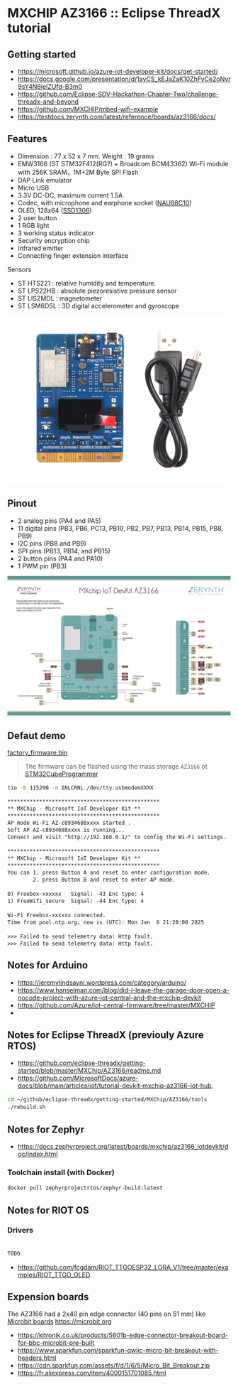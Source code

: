 # MXCHIP AZ3166 :: Eclipse ThreadX tutorial

## Getting started

* https://microsoft.github.io/azure-iot-developer-kit/docs/get-started/
* https://docs.google.com/presentation/d/1ayCS_kEJaZaK10ZhFyCe2oNvr9sY4N8ieIZUfd-B3m0
* https://github.com/Eclipse-SDV-Hackathon-Chapter-Two/challenge-threadx-and-beyond
* https://github.com/MXCHIP/mbed-wifi-example
* https://testdocs.zerynth.com/latest/reference/boards/az3166/docs/

## Features

* Dimension : 77 x 52 x 7 mm. Weight : 19 grams
* EMW3166 (ST STM32F412(RG?) + Broadcom BCM43362) Wi-Fi module with 256K SRAM，1M+2M Byte SPI Flash
* DAP Link emulator
* Micro USB
* 3.3V DC-DC, maximum current 1.5A
* Codec, with microphone and earphone socket ([NAU88C10](https://www.nuvoton.com/export/resource-files/en-us--DS_NAU88C10_DataSheet_EN_Rev2.1.pdf))
* OLED, 128x64 ([SSD1306](https://cdn-shop.adafruit.com/datasheets/SSD1306.pdf))
* 2 user button
* 1 RGB light
* 3 working status indicator
* Security encryption chip
* Infrared emitter
* Connecting finger extension interface

Sensors
* ST HTS221 : relative humidity and temperature.
* ST LPS22HB : absolute piezoresistive pressure sensor
* ST LIS2MDL : magnetometer
* ST LSM6DSL : 3D digital accelerometer and gyroscope

![mxchip-az3166](media/mxchip-az3166-01.jpg)

## Pinout 

* 2 analog pins (PA4 and PA5)
* 11 digital pins (PB3, PB6, PC13, PB10, PB2, PB7, PB13, PB14, PB15, PB8, PB9)
* I2C pins (PB8 and PB9)
* SPI pins (PB13, PB14, and PB15)
* 2 button pins (PA4 and PA10)
* 1 PWM pin (PB3)

![pinout](media/az3166_pin_io.jpg)

## Defaut demo

[factory_firmware.bin](factory_firmware.bin)

> The firmware can be flashed using the mass storage `AZ3166` ot [STM32CubeProgrammer](https://www.st.com/en/development-tools/stm32cubeprog.html)

```bash
tio -b 115200 -m INLCRNL /dev/tty.usbmodemXXXX
```

```
************************************************
** MXChip - Microsoft IoT Developer Kit **
************************************************
AP mode Wi-Fi AZ-c8934688xxxx started .
Soft AP AZ-c8934688xxxx is running...
Connect and visit "http://192.168.0.1/" to config the Wi-Fi settings.

************************************************
** MXChip - Microsoft IoT Developer Kit **
************************************************
You can 1. press Button A and reset to enter configuration mode.
        2. press Button B and reset to enter AP mode.

0) Freebox-xxxxxx	Signal: -43	Enc type: 4
1) FreeWifi_secure	Signal: -44	Enc type: 4

Wi-Fi Freebox-xxxxxx connected.
Time from pool.ntp.org, now is (UTC): Mon Jan  6 21:28:00 2025

>>> Failed to send telemetry data: Http fault.
>>> Failed to send telemetry data: Http fault.
```

## Notes for Arduino

* https://jeremylindsayni.wordpress.com/category/arduino/
* https://www.hanselman.com/blog/did-i-leave-the-garage-door-open-a-nocode-project-with-azure-iot-central-and-the-mxchip-devkit
* https://github.com/Azure/iot-central-firmware/tree/master/MXCHIP
* 


## Notes for Eclipse ThreadX (previouly Azure RTOS)

* https://github.com/eclipse-threadx/getting-started/blob/master/MXChip/AZ3166/readme.md
* https://github.com/MicrosoftDocs/azure-docs/blob/main/articles/iot/tutorial-devkit-mxchip-az3166-iot-hub.

```bash
cd ~/github/eclipse-threadx/getting-started/MXChip/AZ3166/tools
./rebuild.sh
```

## Notes for Zephyr

* https://docs.zephyrproject.org/latest/boards/mxchip/az3166_iotdevkit/doc/index.html

### Toolchain install (with Docker)

```bash
docker pull zephyrprojectrtos/zephyr-build:latest
```
 
## Notes for RIOT OS

### Drivers

```makefile

TODO

```


* https://github.com/fcgdam/RIOT_TTGOESP32_LORA_V1/tree/master/examples/RIOT_TTGO_OLED


## Expension boards

The AZ3166 had a 2x40 pin edge connector (40 pins on 51 mm) like [Microbit boards](https://github.com/microbit-foundation/microbit-v2-hardware/blob/main/V2.21/MicroBit_V2.2.1_nRF52820%20schematic.PDF) https://microbit.org

* https://kitronik.co.uk/products/5601b-edge-connector-breakout-board-for-bbc-microbit-pre-built
* https://www.sparkfun.com/sparkfun-qwiic-micro-bit-breakout-with-headers.html
* https://cdn.sparkfun.com/assets/f/d/1/6/5/Micro_Bit_Breakout.zip
* https://fr.aliexpress.com/item/4000151701085.html
